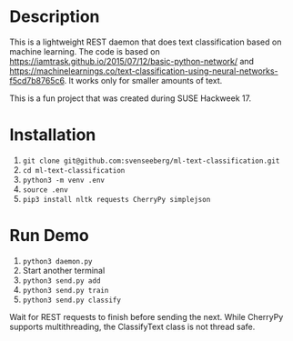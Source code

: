 # Description
This is a lightweight REST daemon that does text classification based on machine learning. The code is based on https://iamtrask.github.io/2015/07/12/basic-python-network/ and https://machinelearnings.co/text-classification-using-neural-networks-f5cd7b8765c6. It works only for smaller amounts of text.

This is a fun project that was created during SUSE Hackweek 17.

# Installation
1. ```git clone git@github.com:svenseeberg/ml-text-classification.git```
2. ```cd ml-text-classification```
3. ```python3 -m venv .env```
4. ```source .env```
5. ```pip3 install nltk requests CherryPy simplejson```

# Run Demo
1. ```python3 daemon.py```
2. Start another terminal
3. ```python3 send.py add```
4. ```python3 send.py train```
5. ```python3 send.py classify```

Wait for REST requests to finish before sending the next. While CherryPy supports multithreading, the ClassifyText class is not thread safe.
